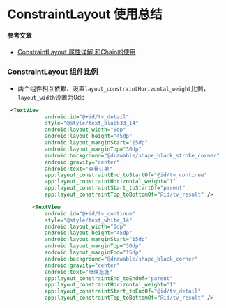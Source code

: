 ConstraintLayout 使用总结
=====================



#### 参考文章

- [ConstraintLayout 属性详解 和Chain的使用](https://blog.csdn.net/zxt0601/article/details/72683379)

### ConstraintLayout 组件比例

- 两个组件相互依赖、设置`layout_constraintHorizontal_weight`比例，`layout_width`设置为0dp
```xml
 <TextView
            android:id="@+id/tv_detail"
            style="@style/text_black33_14"
            android:layout_width="0dp"
            android:layout_height="45dp"
            android:layout_marginStart="15dp"
            android:layout_marginTop="30dp"
            android:background="@drawable/shape_black_stroke_corner"
            android:gravity="center"
            android:text="查看订单"
            app:layout_constraintEnd_toStartOf="@id/tv_continue" 
            app:layout_constraintHorizontal_weight="1"
            app:layout_constraintStart_toStartOf="parent"
            app:layout_constraintTop_toBottomOf="@id/tv_result" />

        <TextView
            android:id="@+id/tv_continue"
            style="@style/text_white_14"
            android:layout_width="0dp"
            android:layout_height="45dp"
            android:layout_marginStart="15dp"
            android:layout_marginTop="30dp"
            android:layout_marginEnd="15dp"
            android:background="@drawable/shape_black_corner"
            android:gravity="center"
            android:text="继续逛逛"
            app:layout_constraintEnd_toEndOf="parent"
            app:layout_constraintHorizontal_weight="1"
            app:layout_constraintStart_toEndOf="@id/tv_detail"
            app:layout_constraintTop_toBottomOf="@id/tv_result" />
```

